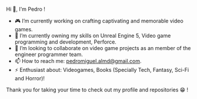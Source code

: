 Hi 👋, I'm Pedro !

- 🎮 I’m currently working on crafting captivating and memorable video games.
- 🌱 I’m currently owning my skills on Unreal Engine 5, Video game programming and development, Perforce.
- 🤝 I’m looking to collaborate on video game projects as an member of the engineer programmer team.
- 📫 How to reach me: pedromiguel.almd@gmail.com.
- ⚡ Enthusiast about: Videogames, Books (Specially Tech, Fantasy, Sci-Fi and Horror)!

Thank you for taking your time to check out my profile and repositories 😁 !
